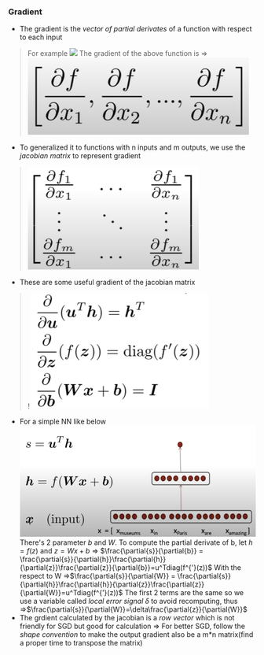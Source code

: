 ### Gradient
* The gradient is the *vector of partial derivates* of a function with respect to each input
> For example
> ![](images/![](../2024-05-26-02-34-38.png).png)
> The gradient of the above function is =>
> ![](images/![alt%20text](image-1.png).png)
* To generalized it to functions with n inputs and m outputs, we use the *jacobian matrix* to represent gradient
> ![](images/![alt%20text](image-2.png).png)
* These are some useful gradient of the jacobian matrix
>!![](images/[alt%20text](image-5.png).png)
* For a simple NN like below
![](images/![alt%20text](image-4.png).png)
 There's 2 parameter *b* and *W*. To compute the partial derivate of b, let $h=f(z)$ and $z=Wx+b$
 => $\frac{\partial{s}}{\partial{b}} = \frac{\partial{s}}{\partial{h}}\frac{\partial{h}}{\partial{z}}\frac{\partial{z}}{\partial{b}}=u^Tdiag(f^{'}(z))$
 With the respect to W
 =>$\frac{\partial{s}}{\partial{W}} = \frac{\partial{s}}{\partial{h}}\frac{\partial{h}}{\partial{z}}\frac{\partial{z}}{\partial{W}}=u^Tdiag(f^{'}(z))$
 The first 2 terms are the same so we use a variable called *local error signal* $\delta$ to avoid recomputing, thus =>$\frac{\partial{s}}{\partial{W}}=\delta\frac{\partial{z}}{\partial{W}}$
* The grdient calculated by the jacobian is a *row vector* which is not friendly for SGD but good for calculation
    => For better SGD, follow the *shape convention* to make the output gradient also be a m\*n matrix(find a proper time to transpose the matrix)
